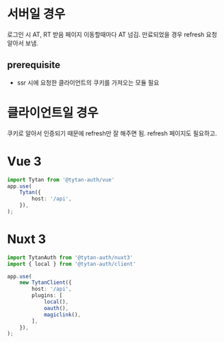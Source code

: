 # 서버일 경우
로그인 시 AT, RT 받음
페이지 이동할때마다 AT 넘김.
만료되었을 경우 refresh 요청 알아서 보냄.

## prerequisite
- ssr 시에 요청한 클라이언트의 쿠키를 가져오는 모듈 필요

# 클라이언트일 경우
쿠키로 알아서 인증되기 때문에 refresh만 잘 해주면 됨.
refresh 페이지도 필요하고.


# Vue 3
```ts
import Tytan from '@tytan-auth/vue'
app.use(
    Tytan({
        host: '/api',
    }),
);
```
# Nuxt 3
```ts
import TytanAuth from '@tytan-auth/nuxt3'
import { local } from '@tytan-auth/client'

app.use(
    new TytanClient({
        host: '/api',
        plugins: [
            local(),
            oauth(),
            magiclink(),
        ],
    }),
);
```